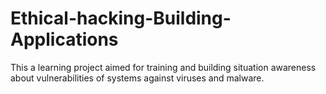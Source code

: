 # Ethical-hacking-Building-Applications
This a learning project aimed for training and building situation awareness about vulnerabilities of systems against viruses and malware.
